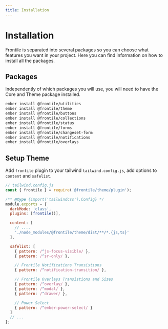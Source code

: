 ```yaml
---
title: Installation
---
```


# Installation

Frontile is separated into several packages so you can choose what features you
want in your project. Here you can find information on how to install all the packages.

## Packages

Independently of which packages you will use, you will need to have the Core and Theme
package installed.


```sh
ember install @frontile/utilities
ember install @frontile/theme
ember install @frontile/buttons
ember install @frontile/collections
ember install @frontile/status
ember install @frontile/forms
ember install @frontile/changeset-form
ember install @frontile/notifications
ember install @frontile/overlays
```

## Setup Theme

Add `frontile` plugin to your tailwind `tailwind.config.js`, add options to `content` and `safelist`.

```js
// tailwind.config.js
const { frontile } = require('@frontile/theme/plugin');

/** @type {import('tailwindcss').Config} */
module.exports = {
  darkMode: 'class',
  plugins: [frontile()],

  content: [
    // ....
    './node_modules/@frontile/theme/dist/**/*.{js,ts}'
  ],

  safelist: [
    { pattern: /^js-focus-visible/ },
    { pattern: /^sr-only/ },

    // Frontile Notifications Transistions
    { pattern: /^notification-transition/ },

    // Frontile Overlays Transistions and Sizes
    { pattern: /^overlay/ },
    { pattern: /^modal/ },
    { pattern: /^drawer/ },

    // Power Select
    { pattern: /^ember-power-select/ }
  ]
  // ...
};

```
